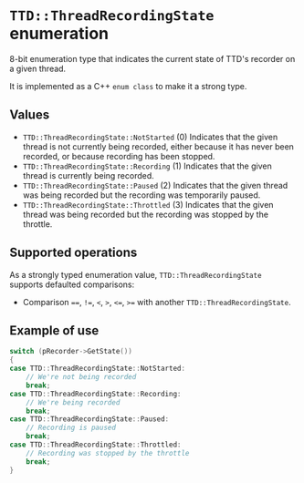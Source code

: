 # `TTD::ThreadRecordingState` enumeration

8-bit enumeration type that indicates the current state of TTD's recorder on a given thread.

It is implemented as a C++ `enum class` to make it a strong type.

## Values

- `TTD::ThreadRecordingState::NotStarted` (0) Indicates that the given thread is not currently being recorded,
  either because it has never been recorded, or because recording has been stopped.
- `TTD::ThreadRecordingState::Recording` (1) Indicates that the given thread is currently being recorded.
- `TTD::ThreadRecordingState::Paused` (2) Indicates that the given thread was being recorded but
  the recording was temporarily paused.
- `TTD::ThreadRecordingState::Throttled` (3) Indicates that the given thread was being recorded but
  the recording was stopped by the throttle.

## Supported operations

As a strongly typed enumeration value, `TTD::ThreadRecordingState` supports defaulted comparisons:

- Comparison `==`, `!=`, `<`, `>`, `<=`, `>=` with another `TTD::ThreadRecordingState`.

## Example of use

```C++
switch (pRecorder->GetState())
{
case TTD::ThreadRecordingState::NotStarted:
    // We're not being recorded
    break;
case TTD::ThreadRecordingState::Recording:
    // We're being recorded
    break;
case TTD::ThreadRecordingState::Paused:
    // Recording is paused
    break;
case TTD::ThreadRecordingState::Throttled:
    // Recording was stopped by the throttle
    break;
}
```

